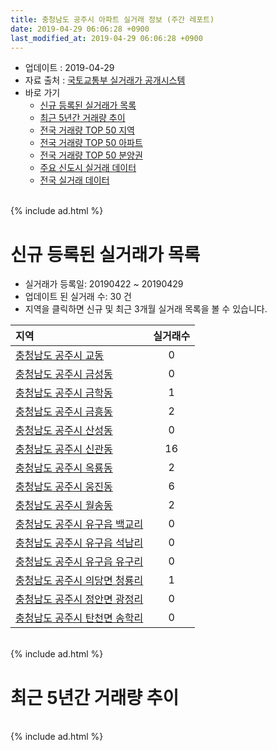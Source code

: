 ```yaml
---
title: 충청남도 공주시 아파트 실거래 정보 (주간 레포트)
date: 2019-04-29 06:06:28 +0900
last_modified_at: 2019-04-29 06:06:28 +0900
---
```


* 업데이트 : 2019-04-29
* 자료 출처 : [국토교통부 실거래가 공개시스템](http://rt.molit.go.kr)
* 바로 가기
    * [신규 등록된 실거래가 목록](#신규-등록된-실거래가-목록)
    * [최근 5년간 거래량 추이](#최근-5년간-거래량-추이)
    * [전국 거래량 TOP 50 지역](https://inasie.github.io/apt-trade-info/최근-3개월-전국에서-가장-거래가-많이-발생한-지역)
    * [전국 거래량 TOP 50 아파트](https://inasie.github.io/apt-trade-info/최근-3개월-전국에서-가장-거래가-많이-발생한-아파트)
    * [전국 거래량 TOP 50 분양권](https://inasie.github.io/apt-trade-info/최근-3개월-전국에서-가장-거래가-많이-발생한-분양권)
    * [주요 신도시 실거래 데이터](https://inasie.github.io/apt-trade-info/주요-신도시)
    * [전국 실거래 데이터](https://inasie.github.io/apt-trade-info/전국)

<br>
{% include ad.html %}
<br>

# 신규 등록된 실거래가 목록
* 실거래가 등록일: 20190422 ~ 20190429
* 업데이트 된 실거래 수: 30 건
* 지역을 클릭하면 신규 및 최근 3개월 실거래 목록을 볼 수 있습니다.


|지역|실거래수|
|:---|:---:|
|[충청남도 공주시 교동](https://inasie.github.io/apt-trade-info/충청남도-공주시-교동)|0|
|[충청남도 공주시 금성동](https://inasie.github.io/apt-trade-info/충청남도-공주시-금성동)|0|
|[충청남도 공주시 금학동](https://inasie.github.io/apt-trade-info/충청남도-공주시-금학동)|1|
|[충청남도 공주시 금흥동](https://inasie.github.io/apt-trade-info/충청남도-공주시-금흥동)|2|
|[충청남도 공주시 산성동](https://inasie.github.io/apt-trade-info/충청남도-공주시-산성동)|0|
|[충청남도 공주시 신관동](https://inasie.github.io/apt-trade-info/충청남도-공주시-신관동)|16|
|[충청남도 공주시 옥룡동](https://inasie.github.io/apt-trade-info/충청남도-공주시-옥룡동)|2|
|[충청남도 공주시 웅진동](https://inasie.github.io/apt-trade-info/충청남도-공주시-웅진동)|6|
|[충청남도 공주시 월송동](https://inasie.github.io/apt-trade-info/충청남도-공주시-월송동)|2|
|[충청남도 공주시 유구읍 백교리](https://inasie.github.io/apt-trade-info/충청남도-공주시-유구읍-백교리)|0|
|[충청남도 공주시 유구읍 석남리](https://inasie.github.io/apt-trade-info/충청남도-공주시-유구읍-석남리)|0|
|[충청남도 공주시 유구읍 유구리](https://inasie.github.io/apt-trade-info/충청남도-공주시-유구읍-유구리)|0|
|[충청남도 공주시 의당면 청룡리](https://inasie.github.io/apt-trade-info/충청남도-공주시-의당면-청룡리)|1|
|[충청남도 공주시 정안면 광정리](https://inasie.github.io/apt-trade-info/충청남도-공주시-정안면-광정리)|0|
|[충청남도 공주시 탄천면 송학리](https://inasie.github.io/apt-trade-info/충청남도-공주시-탄천면-송학리)|0|


<br>
{% include ad.html %}
<br>

# 최근 5년간 거래량 추이


<div style="width:100%;">
    <canvas id="deal_progress" height="200"></canvas>
</div>

<script>
new Chart(document.getElementById("deal_progress"), {
    type: 'line',
    data: {
        labels: ['201404','201405','201406','201407','201408','201409','201410','201411','201412','201501','201502','201503','201504','201505','201506','201507','201508','201509','201510','201511','201512','201601','201602','201603','201604','201605','201606','201607','201608','201609','201610','201611','201612','201701','201702','201703','201704','201705','201706','201707','201708','201709','201710','201711','201712','201801','201802','201803','201804','201805','201806','201807','201808','201809','201810','201811','201812','201901','201902','201903','201904'],
        datasets: [{
            label: '매매',
            pointRadius: 1,
            data: [83, 74, 93, 81, 69, 78, 68, 58, 48, 80, 37, 83, 78, 51, 65, 60, 75, 66, 66, 78, 68, 49, 40, 67, 42, 56, 60, 70, 76, 75, 87, 65, 60, 54, 77, 73, 69, 69, 70, 55, 51, 55, 46, 60, 52, 67, 58, 71, 64, 72, 67, 58, 65, 50, 75, 40, 44, 56, 66, 67, 29],
            borderColor: "rgba(255, 201, 14, 1)",
            backgroundColor: "rgba(255, 201, 14, 0.5)",
            fill: false,
            lineTension: 0
        },{
            label: '전월세',
            pointRadius: 1,
            data: [52, 49, 50, 44, 52, 61, 58, 52, 66, 70, 59, 59, 46, 53, 47, 36, 45, 31, 91, 45, 51, 47, 52, 57, 37, 41, 35, 35, 36, 37, 43, 30, 37, 29, 49, 64, 53, 53, 44, 48, 55, 42, 43, 52, 51, 58, 55, 48, 37, 50, 49, 58, 37, 44, 47, 91, 121, 114, 71, 43, 38],
            borderColor: "rgba(0, 141, 185, 1)",
            backgroundColor: "rgba(0, 141, 185, 0.5)",
            fill: false,
            lineTension: 0
        }
        ]
    },
    options: {
        responsive: true,
        title: {
            display: false
        },
        tooltips: {
            mode: 'index',
            intersect: false
        },
        hover: {
            mode: 'nearest',
            intersect: true
        },
        scales: {
            xAxes: [{
                display: true,
                scaleLabel: {
                    display: true,
                    labelString: '년/월'
                }
            }],
            yAxes: [{
                display: true,
                ticks: {
                    suggestedMin: 0,
                },
                scaleLabel: {
                    display: true,
                    labelString: '실거래 수'
                }
            }]
        }
    }
});

</script>


<br>
{% include ad.html %}
<br>

